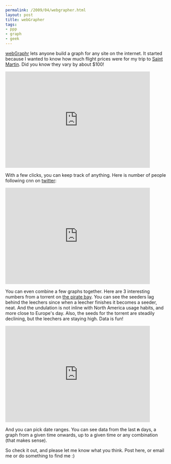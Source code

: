 ```yaml
--- 
permalink: /2009/04/webgrapher.html
layout: post
title: webGrapher
tags: 
- ppp
- graph
- geek
---
```

<p><a href='http://paulisageek.com/webGraphr'>webGraphr</a> lets anyone build a graph for any site on the internet. It started because I wanted to know how much flight prices were for my trip to <a href="http://en.wikipedia.org/wiki/St._Martin">Saint Martin</a>. Did you know they vary by about $100!</p>
<div class='center'>
<iframe style="width: 450px; height: 300px;" src="http://paulisageek.com/webGraphr/embedGraph?type=js&amp;id=3&amp;to=April+16" frameborder="0"></iframe>
</div>
<p>With a few clicks, you can keep track of anything. Here is number of people following cnn on <a href='http://twitter.com'>twitter</a>:</p>
<div class="center">
<iframe style="width: 450px; height: 300px;" src="http://paulisageek.com/webGraphr/embedGraph?type=js&amp;id=9" frameborder="0"></iframe>
</div>
<p>You can even combine a few graphs together. Here are 3 interesting numbers from a torrent on <a href='http://thepiratebay.org'>the pirate bay</a>. You can see the seeders lag behind the leechers since when a leecher finishes it becomes a seeder, neat. And the undulation is not inline with North America usage habits, and more close to Europe's day. Also, the seeds for the torrent are steadily declining, but the leechers are staying high. Data is fun!</p>
<div class="center">
<iframe style="width: 450px; height: 300px;" src="http://paulisageek.com/webGraphr/embedGraph?type=js&amp;id=10%2C21%2C22" frameborder="0"></iframe>
</div>
<p>And you can pick date ranges. You can see data from the last <b>n</b> days, a graph from a given time onwards, up to a given time or any combination (that makes sense).</p>
<p>So check it out, and please let me know what you think. Post here, or email me or do something to find me :)</p>
